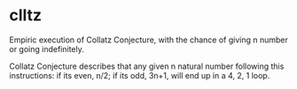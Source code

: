 # clltz
Empiric execution of Collatz Conjecture, with the chance of giving n number or going indefinitely.

Collatz Conjecture describes that any given n natural number following this instructions: if its even, n/2; if its odd, 3n+1, will end up in a 4, 2, 1 loop.
